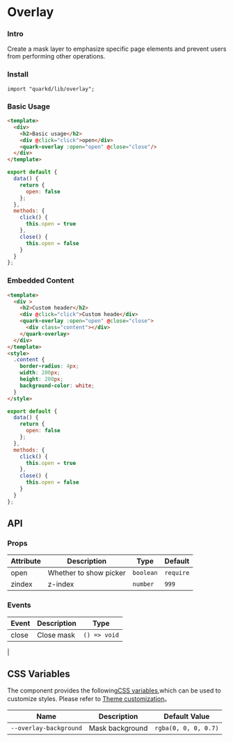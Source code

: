 # Overlay

### Intro

Create a mask layer to emphasize specific page elements and prevent users from performing other operations.

### Install

```tsx
import "quarkd/lib/overlay";
```

### Basic Usage
```html
<template>
  <div>
    <h2>Basic usage</h2>
    <div @click="click">open</div>
    <quark-overlay :open="open" @close="close"/>
  </div>
</template>
```
```js
export default {
  data() {
    return {
      open: false
    };
  },
  methods: {
    click() {
      this.open = true
    },
    close() {
      this.open = false
    }
  }
};
```

### Embedded Content

```html
<template>
  <div >
    <h2>Custom header</h2>
    <div @click="click">Custom heade</div>
    <quark-overlay :open="open" @close="close">
      <div class="content"></div>
    </quark-overlay>
  </div>
</template>
<style>
  .content {
    border-radius: 4px;
    width: 200px;
    height: 200px;
    background-color: white;
  }
</style>
```
```js
export default {
  data() {
    return {
      open: false
    };
  },
  methods: {
    click() {
      this.open = true
    },
    close() {
      this.open = false
    }
  }
};
```

## API

### Props

| Attribute         | Description                             | Type   | Default   |
|--------------|----------------------------------|--------|------------------|
| open        | Whether to show picker| `boolean`                  | `require`
| zindex    | z-index | `number `               | `999`


### Events
| Event         | Description                             | Type   |
|--------------|----------------------------------|--------|
| close         | Close mask |      `() => void`    |
|

## CSS Variables

The component provides the following[CSS variables](https://developer.mozilla.org/zh-CN/docs/Web/CSS/Using_CSS_custom_properties),which can be used to customize styles. Please refer to [Theme customization](#/zh-CN/guide/theme)。

| Name                    | Description                               | Default Value        |
| ------------------------ | ----------------------------------- | --------------- |
| `--overlay-background` | Mask background | `rgba(0, 0, 0, 0.7)` |

